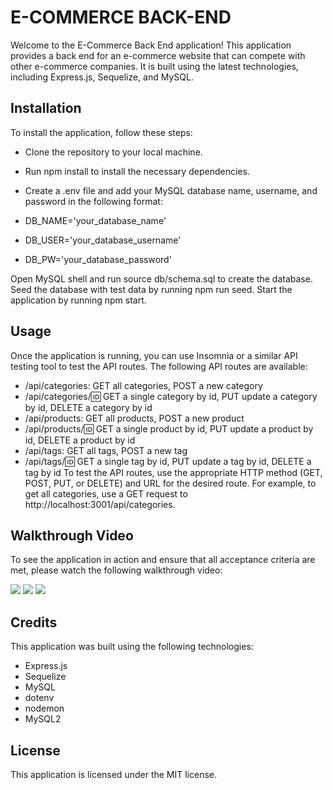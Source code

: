 # E-COMMERCE BACK-END


Welcome to the E-Commerce Back End application! This application provides a back end for an e-commerce website that can compete with other e-commerce companies. It is built using the latest technologies, including Express.js, Sequelize, and MySQL.

## Installation
To install the application, follow these steps:

* Clone the repository to your local machine.
* Run npm install to install the necessary dependencies.
* Create a .env file and add your MySQL database name, username, and password in the following format:

* DB_NAME='your_database_name'
* DB_USER='your_database_username'
* DB_PW='your_database_password'

Open MySQL shell and run source db/schema.sql to create the database.
Seed the database with test data by running npm run seed.
Start the application by running npm start.
## Usage
Once the application is running, you can use Insomnia or a similar API testing tool to test the API routes. The following API routes are available:

* /api/categories: GET all categories, POST a new category
* /api/categories/:id: GET a single category by id, PUT update a category by id, DELETE a category by id
* /api/products: GET all products, POST a new product
* /api/products/:id: GET a single product by id, PUT update a product by id, DELETE a product by id
* /api/tags: GET all tags, POST a new tag
* /api/tags/:id: GET a single tag by id, PUT update a tag by id, DELETE a tag by id
To test the API routes, use the appropriate HTTP method (GET, POST, PUT, or DELETE) and URL for the desired route. For example, to get all categories, use a GET request to http://localhost:3001/api/categories.

## Walkthrough Video
To see the application in action and ensure that all acceptance criteria are met, please watch the following walkthrough video: 

![](./assets/Untitled_%20Apr%2016%2C%202023%204_18%20PM.gif)
![](./assets/Untitled_%20Apr%2016%2C%202023%204_32%20PM.gif)
![](./assets/Untitled_%20Apr%2016%2C%202023%205_01%20PM.gif)


## Credits
This application was built using the following technologies:

* Express.js
* Sequelize
* MySQL
* dotenv
* nodemon
* MySQL2
## License
This application is licensed under the MIT license.
